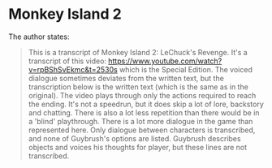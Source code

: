 # Monkey Island 2

The author states: 

>  This is a transcript of Monkey Island 2: LeChuck's Revenge.  It's a transcript of this video: https://www.youtube.com/watch?v=rpBShSvEkmc&t=2530s which is the Special Edition. The voiced dialogue sometimes deviates from the written text, but the transcription below is the written text (which is the same as in the original). The video plays through only the actions required to reach the ending. It's not a speedrun, but it does skip a lot of lore, backstory and chatting. There is also a lot less repetition than there would be in a 'blind' playthrough. There is a lot more dialogue in the game than represented here. Only dialogue between characters is transcribed, and none of Guybrush's options are listed.  Guybrush describes objects and voices his thoughts for player, but these lines are not transcribed.